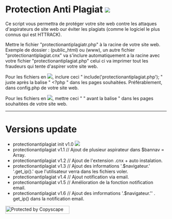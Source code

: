 # Protection Anti Plagiat <img src="http://image.noelshack.com/fichiers/2015/51/1450103550-sheild.png">

Ce script vous permettra de protéger votre site web contre les attaques d'aspirateurs de site web our éviter les plagiats (comme le logiciel le plus connus qui est HTTRACK).

Mettre le fichier "protectionantiplagiatr.php" à la racine de votre site web. Exemple de dossier : (public_html) ou (www), un autre fichier "protectionantiplagiat.cnx" va s'inclure automatiquement a la racine avec votre fichier "protectionantiplagiat.php" celui ci va imprimer tout les fraudeurs qui tente d'aspirer votre site web.

Pour les fichiers en <img src="https://camo.githubusercontent.com/25cd284836114e790bc758cfe653dde1116bff5a/687474703a2f2f696d6167652e6e6f656c736861636b2e636f6d2f66696368696572732f323031352f35302f313435303033333534362d7068702e706e67">, inclure ceci " include('protectionantiplagiat.php'); " juste après la balise " <?php " dans les pages souhaitées. Préférablement, dans config.php de votre site web.

Pour les fichiers en <img src="https://camo.githubusercontent.com/6579c91b9eb15b56a20e6b5d9f8b40493cdbde6d/687474703a2f2f696d6167652e6e6f656c736861636b2e636f6d2f66696368696572732f323031352f35302f313435303033333534362d68746d6c2e706e67">, mettre ceci " <?php include('protectionantiplagiat.php'); ?> " avant la balise " <!DOCTYPE html> dans les pages souhaitées de votre site web.
  
--------------------------------------------------------------------------------------------------------------------------------------

# Versions update

* protectionantiplagiat init v1.0 <img src="http://image.noelshack.com/fichiers/2015/50/1450015692-687474703a2f2f696d6167652e6e6f656c736861636b2e636f6d2f66696368696572732f323031352f35302f313434393932343932352d626574612d312e706e67.png">
* protectionantiplagiat v1.1 // Ajout de plusieur aspirateur dans $bannav = Array.
* protectionantiplagiat v1.2 // Ajout de l'extension .cnx + auto instalation.
* protectionantiplagiat v1.3 // Ajout des informations '.$navigateur.' '.get_ip().' que l'utilisateur verra dans les fichiers voler.
* protectionantiplagiat v1.4 // Ajout notification via email.
* protectionantiplagiat v1.5 // Amélioration de la fonction notification email.
* protectionantiplagiat v1.6 // Ajout des imformations '.$navigateur.'' . get_ip() dans la notification email.

<a href="http://www.copyscape.com/"><img src="http://banners.copyscape.com/img/copyscape-banner-white-200x25.png" width="200" height="25" border="0" alt="Protected by Copyscape" title="Protected by Copyscape Plagiarism Checker - Do not copy content from this page." /></a>
